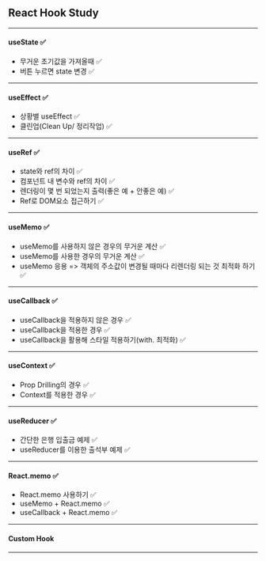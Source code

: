 ## React Hook Study

--- 

#### useState ✅
  - 무거운 초기값을 가져올때 ✅
  - 버튼 누르면 state 변경 ✅

---

#### useEffect ✅
  - 상황별 useEffect ✅
  - 클린업(Clean Up/ 정리작업) ✅

---

#### useRef ✅
  - state와 ref의 차이 ✅
  - 컴포넌트 내 변수와 ref의 차이 ✅
  - 렌더링이 몇 번 되었는지 출력(좋은 예 + 안좋은 예) ✅
  - Ref로 DOM요소 접근하기 ✅

---

#### useMemo ✅

- useMemo를 사용하지 않은 경우의 무거운 계산 ✅
- useMemo를 사용한 경우의 무거운 계산 ✅
- useMemo 응용 => 객체의 주소값이 변경될 때마다 리렌더링 되는 것 최적화 하기 ✅

---

#### useCallback ✅

- useCallback을 적용하지 않은 경우 ✅
- useCallback을 적용한 경우 ✅
- useCallback을 활용해 스타일 적용하기(with. 최적화) ✅

---

#### useContext ✅

- Prop Drilling의 경우 ✅
- Context를 적용한 경우 ✅

---

#### useReducer ✅
 
- 간단한 은행 입출금 예제 ✅
- useReducer를 이용한 출석부 예제 ✅

---

#### React.memo ✅

- React.memo 사용하기 ✅
- useMemo + React.memo ✅
- useCallback + React.memo ✅

---
#### Custom Hook

---
